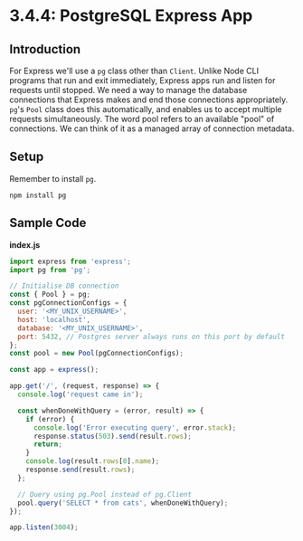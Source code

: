 # 3.4.4: PostgreSQL Express App

## Introduction

For Express we'll use a `pg` class other than `Client`. Unlike Node CLI programs that run and exit immediately, Express apps run and listen for requests until stopped. We need a way to manage the database connections that Express makes and end those connections appropriately. `pg`'s `Pool` class does this automatically, and enables us to accept multiple requests simultaneously. The word pool refers to an available "pool" of connections. We can think of it as a managed array of connection metadata.

## Setup

Remember to install `pg`.

```text
npm install pg
```

## Sample Code

**index.js**

```javascript
import express from 'express';
import pg from 'pg';

// Initialise DB connection
const { Pool } = pg;
const pgConnectionConfigs = {
  user: '<MY_UNIX_USERNAME>',
  host: 'localhost',
  database: '<MY_UNIX_USERNAME>',
  port: 5432, // Postgres server always runs on this port by default
};
const pool = new Pool(pgConnectionConfigs);

const app = express();

app.get('/', (request, response) => {
  console.log('request came in');

  const whenDoneWithQuery = (error, result) => {
    if (error) {
      console.log('Error executing query', error.stack);
      response.status(503).send(result.rows);
      return;
    }
    console.log(result.rows[0].name);
    response.send(result.rows);
  };

  // Query using pg.Pool instead of pg.Client
  pool.query('SELECT * from cats', whenDoneWithQuery);
});

app.listen(3004);
```

